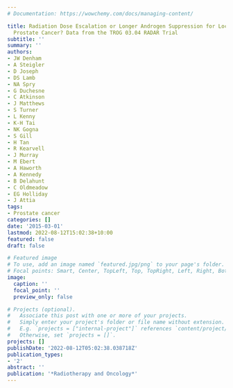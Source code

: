 ```yaml
---
# Documentation: https://wowchemy.com/docs/managing-content/

title: Radiation Dose Escalation or Longer Androgen Suppression for Locally Advanced
  Prostate Cancer? Data from the TROG 03.04 RADAR Trial
subtitle: ''
summary: ''
authors:
- JW Denham
- A Steigler
- D Joseph
- DS Lamb
- NA Spry
- G Duchesne
- C Atkinson
- J Matthews
- S Turner
- L Kenny
- K-H Tai
- NK Gogna
- S Gill
- H Tan
- R Kearvell
- J Murray
- M Ebert
- A Haworth
- A Kennedy
- B Delahunt
- C Oldmeadow
- EG Holliday
- J Attia
tags:
- Prostate cancer
categories: []
date: '2015-03-01'
lastmod: 2022-08-12T15:02:38+10:00
featured: false
draft: false

# Featured image
# To use, add an image named `featured.jpg/png` to your page's folder.
# Focal points: Smart, Center, TopLeft, Top, TopRight, Left, Right, BottomLeft, Bottom, BottomRight.
image:
  caption: ''
  focal_point: ''
  preview_only: false

# Projects (optional).
#   Associate this post with one or more of your projects.
#   Simply enter your project's folder or file name without extension.
#   E.g. `projects = ["internal-project"]` references `content/project/deep-learning/index.md`.
#   Otherwise, set `projects = []`.
projects: []
publishDate: '2022-08-12T05:02:38.038718Z'
publication_types:
- '2'
abstract: ''
publication: '*Radiotherapy and Oncology*'
---
```

